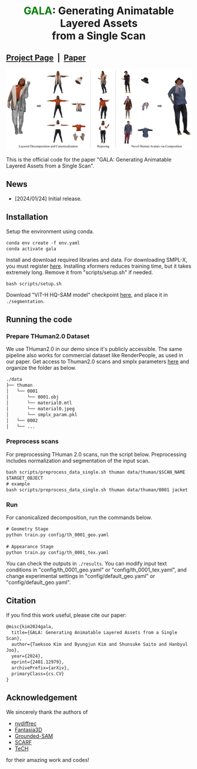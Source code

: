 # <p align="center"> <font color=#008000>GALA</font>: Generating Animatable Layered Assets <br> from a Single Scan </p>

## [Project Page](https://snuvclab.github.io/gala/) &nbsp;|&nbsp; [Paper](https://arxiv.org/) 

![teaser.png](./assets/teaser.png)

This is the official code for the paper "GALA: Generating Animatable Layered Assets from a Single Scan".

## News
- [2024/01/24] Initial release.

## Installation
Setup the environment using conda.
``` 
conda env create -f env.yaml
conda activate gala
```

Install and download required libraries and data. For downloading SMPL-X, you must register [here](https://smpl-x.is.tue.mpg.de/register.php). Installing xformers reduces training time, but it takes extremely long. Remove it from "scripts/setup.sh" if needed.
```
bash scripts/setup.sh
```
Download "ViT-H HQ-SAM model" checkpoint [here](https://github.com/SysCV/sam-hq#model-checkpoints), and place it in ``./segmentation``.


## Running the code
### Prepare THuman2.0 Dataset
We use THuman2.0 in our demo since it's publicly accessible. The same pipeline also works for commercial dataset like RenderPeople, as used in our paper. Get access to Thuman2.0 scans and smplx parameters [here](https://github.com/ytrock/THuman2.0-Dataset) and organize the folder as below.
```
./data
├── thuman
│   └── 0001
│       └── 0001.obj
│       └── material0.mtl
│       └── material0.jpeg
│       └── smplx_param.pkl
│   └── 0002
│   └── ...
```

### Preprocess scans
For preprocessing THuman 2.0 scans, run the script below. Preprocessing includes normalization and segmentation of the input scan.
```
bash scripts/preprocess_data_single.sh thuman data/thuman/$SCAN_NAME $TARGET_OBJECT
# example
bash scripts/preprocess_data_single.sh thuman data/thuman/0001 jacket
```

### Run 
For canonicalized decomposition, run the commands below.
```
# Geometry Stage
python train.py config/th_0001_geo.yaml

# Appearance Stage
python train.py config/th_0001_tex.yaml
```
You can check the outputs in ``./results``. You can modify input text conditions in "config/th_0001_geo.yaml" or "config/th_0001_tex.yaml", and change experimental settings in "config/default_geo.yaml" or "config/default_geo.yaml".

## Citation

If you find this work useful, please cite our paper:

```
@misc{kim2024gala,
  title={GALA: Generating Animatable Layered Assets from a Single Scan}, 
  author={Taeksoo Kim and Byungjun Kim and Shunsuke Saito and Hanbyul Joo},
  year={2024},
  eprint={2401.12979},
  archivePrefix={arXiv},
  primaryClass={cs.CV}
}
```

## Acknowledgement
We sincerely thank the authors of
- [nvdiffrec](https://github.com/NVlabs/nvdiffrec) 
- [Fantasia3D](https://github.com/Gorilla-Lab-SCUT/Fantasia3D) 
- [Grounded-SAM](https://github.com/IDEA-Research/Grounded-Segment-Anything) 
- [SCARF](https://github.com/yfeng95/SCARF) 
- [TeCH](https://github.com/huangyangyi/TeCH)

for their amazing work and codes!
